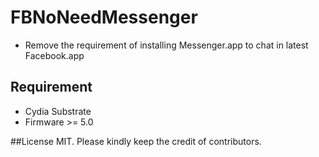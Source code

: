 FBNoNeedMessenger
================
* Remove the requirement of installing Messenger.app to chat in latest Facebook.app



## Requirement
* Cydia Substrate
* Firmware >= 5.0


##License
MIT.
Please kindly keep the credit of contributors.
